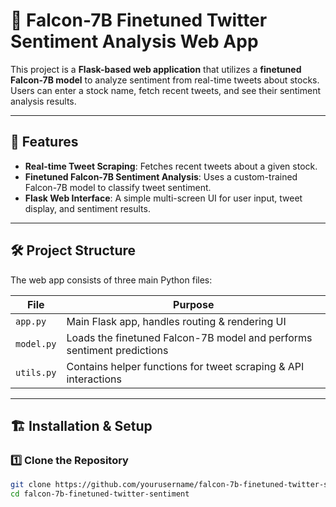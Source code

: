 # 🦅 Falcon-7B Finetuned Twitter Sentiment Analysis Web App

This project is a **Flask-based web application** that utilizes a **finetuned Falcon-7B model** to analyze sentiment from real-time tweets about stocks. Users can enter a stock name, fetch recent tweets, and see their sentiment analysis results.

---

## 🚀 Features
- **Real-time Tweet Scraping**: Fetches recent tweets about a given stock.
- **Finetuned Falcon-7B Sentiment Analysis**: Uses a custom-trained Falcon-7B model to classify tweet sentiment.
- **Flask Web Interface**: A simple multi-screen UI for user input, tweet display, and sentiment results.

---

## 🛠️ Project Structure
The web app consists of three main Python files:

| File       | Purpose |
|------------|---------|
| `app.py`   | Main Flask app, handles routing & rendering UI |
| `model.py` | Loads the finetuned Falcon-7B model and performs sentiment predictions |
| `utils.py` | Contains helper functions for tweet scraping & API interactions |

---

## 🏗️ Installation & Setup

### **1️⃣ Clone the Repository**
```bash
git clone https://github.com/yourusername/falcon-7b-finetuned-twitter-sentiment.git
cd falcon-7b-finetuned-twitter-sentiment
